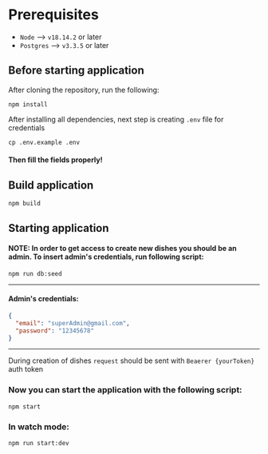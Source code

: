 # Prerequisites
* `Node` -->  `v18.14.2` or later
* `Postgres`  --> `v3.3.5` or later


## Before starting application
After cloning the repository, run the following:

```shell
npm install
```

After installing all dependencies, next step is creating `.env` file for credentials

```shell
cp .env.example .env
```

#### Then fill the fields properly!


## Build application
```shell
npm build
```

## Starting application
#### NOTE: In order to get access to create new dishes you should be an admin. To insert admin's credentials, run following script:
```shell
npm run db:seed
```

---
#### Admin's credentials:
```json
{
  "email": "superAdmin@gmail.com",
  "password": "12345678"
}
```
---

During creation of dishes `request` should be sent with `Beaerer {yourToken}` auth token

### Now you can start the application with the following script:
```shell
npm start
```

### In watch mode:
```shell
npm run start:dev
```
